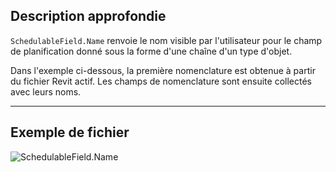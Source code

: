 ## Description approfondie
`SchedulableField.Name` renvoie le nom visible par l'utilisateur pour le champ de planification donné sous la forme d'une chaîne d'un type d'objet.

Dans l'exemple ci-dessous, la première nomenclature est obtenue à partir du fichier Revit actif. Les champs de nomenclature sont ensuite collectés avec leurs noms.
___
## Exemple de fichier

![SchedulableField.Name](./Revit.Schedules.SchedulableField.Name_img.jpg)
